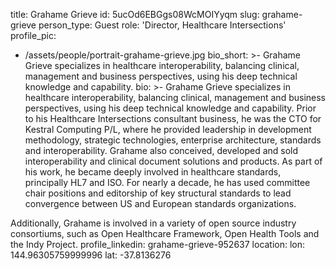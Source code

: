 title: Grahame Grieve
id: 5ucOd6EBGgs08WcMOIYyqm
slug: grahame-grieve
person_type: Guest
role: 'Director, Healthcare Intersections'
profile_pic:
  - /assets/people/portrait-grahame-grieve.jpg
bio_short: >-
  Grahame Grieve specializes in healthcare interoperability, balancing clinical,
  management and business perspectives, using his deep technical knowledge and
  capability.
bio: >-
  Grahame Grieve specializes in healthcare interoperability, balancing clinical,
  management and business perspectives, using his deep technical knowledge and
  capability. Prior to his Healthcare Intersections consultant business, he was
  the CTO for Kestral Computing P/L, where he provided leadership in development
  methodology, strategic technologies, enterprise architecture, standards and
  interoperability. Grahame also conceived, developed and sold interoperability
  and clinical document solutions and products. As part of his work, he became
  deeply involved in healthcare standards, principally HL7 and ISO. For nearly a
  decade, he has used committee chair positions and editorship of key structural
  standards to lead convergence between US and European standards organizations.


  Additionally, Grahame is involved in a variety of open source industry
  consortiums, such as Open Healthcare Framework, Open Health Tools and the Indy
  Project.
profile_linkedin: grahame-grieve-952637
location:
  lon: 144.96305759999996
  lat: -37.8136276
